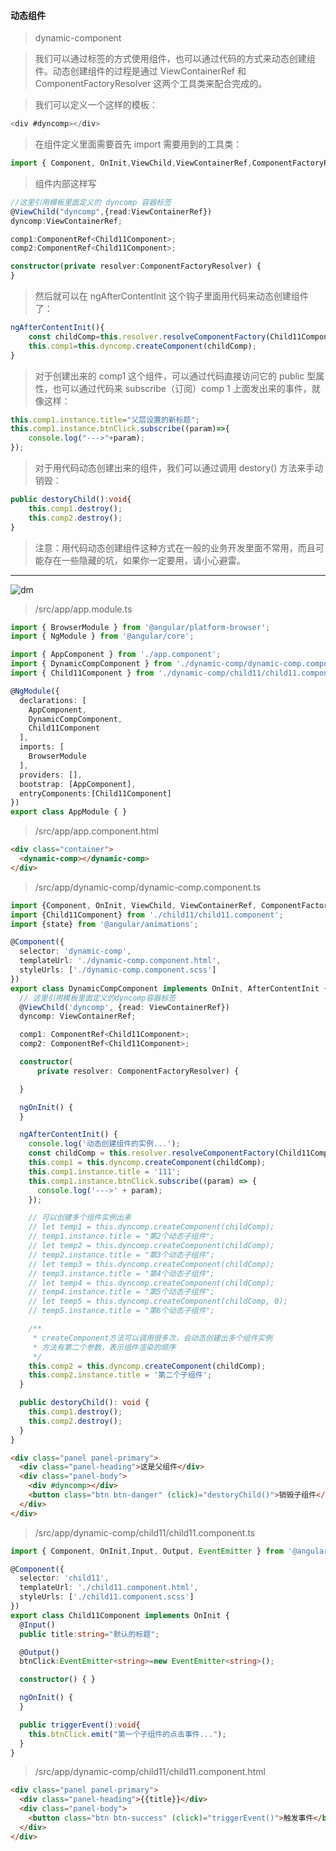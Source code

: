 #### 动态组件
>dynamic-component

> 我们可以通过标签的方式使用组件，也可以通过代码的方式来动态创建组件。动态创建组件的过程是通过 ViewContainerRef 和 ComponentFactoryResolver 这两个工具类来配合完成的。

>我们可以定义一个这样的模板：

```ts
<div #dyncomp></div>
```

>在组件定义里面需要首先 import 需要用到的工具类：

```ts
import { Component, OnInit,ViewChild,ViewContainerRef,ComponentFactoryResolver, ComponentRef } from '@angular/core';
```

>组件内部这样写

```ts
//这里引用模板里面定义的 dyncomp 容器标签
@ViewChild("dyncomp",{read:ViewContainerRef})
dyncomp:ViewContainerRef;

comp1:ComponentRef<Child11Component>;
comp2:ComponentRef<Child11Component>;

constructor(private resolver:ComponentFactoryResolver) {
}
```

>然后就可以在 ngAfterContentInit 这个钩子里面用代码来动态创建组件了：

```ts
ngAfterContentInit(){
    const childComp=this.resolver.resolveComponentFactory(Child11Component);
    this.comp1=this.dyncomp.createComponent(childComp); 
}
```

>对于创建出来的 comp1 这个组件，可以通过代码直接访问它的 public 型属性，也可以通过代码来 subscribe（订阅）comp 1 上面发出来的事件，就像这样：

```ts
this.comp1.instance.title="父层设置的新标题";
this.comp1.instance.btnClick.subscribe((param)=>{
    console.log("--->"+param);
});
```

>对于用代码动态创建出来的组件，我们可以通过调用 destory() 方法来手动销毁：

```ts
public destoryChild():void{
    this.comp1.destroy();
    this.comp2.destroy();
}
```

>注意：用代码动态创建组件这种方式在一般的业务开发里面不常用，而且可能存在一些隐藏的坑，如果你一定要用，请小心避雷。

***

![dm](https://user-images.githubusercontent.com/30850497/49345221-c38ecb80-f6bc-11e8-911a-00ef457fab1e.jpg)

>/src/app/app.module.ts

```ts
import { BrowserModule } from '@angular/platform-browser';
import { NgModule } from '@angular/core';

import { AppComponent } from './app.component';
import { DynamicCompComponent } from './dynamic-comp/dynamic-comp.component';
import { Child11Component } from './dynamic-comp/child11/child11.component';

@NgModule({
  declarations: [
    AppComponent,
    DynamicCompComponent,
    Child11Component
  ],
  imports: [
    BrowserModule
  ],
  providers: [],
  bootstrap: [AppComponent],
  entryComponents:[Child11Component]
})
export class AppModule { }

```
>/src/app/app.component.html

```html
<div class="container">
  <dynamic-comp></dynamic-comp>
</div>
```

>/src/app/dynamic-comp/dynamic-comp.component.ts

```ts
import {Component, OnInit, ViewChild, ViewContainerRef, ComponentFactoryResolver, ComponentRef, AfterContentInit} from '@angular/core';
import {Child11Component} from './child11/child11.component';
import {state} from '@angular/animations';

@Component({
  selector: 'dynamic-comp',
  templateUrl: './dynamic-comp.component.html',
  styleUrls: ['./dynamic-comp.component.scss']
})
export class DynamicCompComponent implements OnInit, AfterContentInit {
  // 这里引用模板里面定义的dyncomp容器标签
  @ViewChild('dyncomp', {read: ViewContainerRef})
  dyncomp: ViewContainerRef;

  comp1: ComponentRef<Child11Component>;
  comp2: ComponentRef<Child11Component>;

  constructor(
      private resolver: ComponentFactoryResolver) {

  }

  ngOnInit() {
  }

  ngAfterContentInit() {
    console.log('动态创建组件的实例...');
    const childComp = this.resolver.resolveComponentFactory(Child11Component);
    this.comp1 = this.dyncomp.createComponent(childComp);
    this.comp1.instance.title = '111';
    this.comp1.instance.btnClick.subscribe((param) => {
      console.log('--->' + param);
    });

    // 可以创建多个组件实例出来
    // let temp1 = this.dyncomp.createComponent(childComp);
    // temp1.instance.title = "第2个动态子组件";
    // let temp2 = this.dyncomp.createComponent(childComp);
    // temp2.instance.title = "第3个动态子组件";
    // let temp3 = this.dyncomp.createComponent(childComp);
    // temp3.instance.title = "第4个动态子组件";
    // let temp4 = this.dyncomp.createComponent(childComp);
    // temp4.instance.title = "第5个动态子组件";
    // let temp5 = this.dyncomp.createComponent(childComp, 0);
    // temp5.instance.title = "第6个动态子组件";

    /**
     * createComponent方法可以调用很多次，会动态创建出多个组件实例
     * 方法有第二个参数，表示组件渲染的顺序
     */
    this.comp2 = this.dyncomp.createComponent(childComp);
    this.comp2.instance.title = '第二个子组件';
  }

  public destoryChild(): void {
    this.comp1.destroy();
    this.comp2.destroy();
  }
}

```
```html
<div class="panel panel-primary">
  <div class="panel-heading">这是父组件</div>
  <div class="panel-body">
    <div #dyncomp></div>
    <button class="btn btn-danger" (click)="destoryChild()">销毁子组件</button>
  </div>
</div>
```

>/src/app/dynamic-comp/child11/child11.component.ts

```ts
import { Component, OnInit,Input, Output, EventEmitter } from '@angular/core';

@Component({
  selector: 'child11',
  templateUrl: './child11.component.html',
  styleUrls: ['./child11.component.scss']
})
export class Child11Component implements OnInit {
  @Input()
  public title:string="默认的标题";

  @Output()
  btnClick:EventEmitter<string>=new EventEmitter<string>();

  constructor() { }

  ngOnInit() {
  }

  public triggerEvent():void{
    this.btnClick.emit("第一个子组件的点击事件...");
  }
}

```
>/src/app/dynamic-comp/child11/child11.component.html

```html
<div class="panel panel-primary">
  <div class="panel-heading">{{title}}</div>
  <div class="panel-body">
    <button class="btn btn-success" (click)="triggerEvent()">触发事件</button>
  </div>
</div>
```